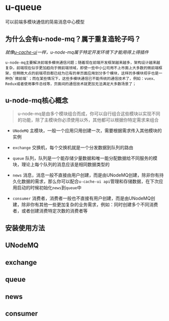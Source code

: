 # u-queue
可以前端多模块通信的简易消息中心模型

## 为什么会有u-node-mq？属于重复造轮子吗？

_就像[u-cache-ui](https://github.com/Juaoie/u-cache-ui)一样，u-node-mq属于特定开发环境下才能用得上得插件_

    u-node-mq主要解决前端多模块通信问题；随着现在前端开发框架越来越多，架构设计越来越复杂，前端现在似乎更加趋向于微前端领域，即使一些中小公司用不上市面上大多数的微前端框架，但稍微大点的前端项目都已经为已有的单页面应用划分多个模块，这样的多模块视乎也是一种伪`微前端`；而在某些情况下，这些多模块通信已不能传统的通信技术了，例如：vuex、Redux或者使用事件总线等，页面间的通信技术就更加无法满足大多数场景了；

## u-node-mq核心概念

> u-node-mq是由多个模块组合而成，你可以自行组合这些模块以实现不同的功能，除了主模块你必须使用以外，其他都可以根据你特定需求来组合

* `UNodeMQ` 主模块，一般一个应用只用创建一次，需要根据需求传入其他模块的实例

* `exchange` 交换机，每个交换机就是一个分发数据到队列的路由

* `queue` 队列，队列是一个能存储少量数据和唯一能分配数据给不同服务的模块，理论上每个队列的消息应该是相同数据类型的

* `news` 消息，消息一般不直接由用户创建，而是由UNodeMQ创建，除非你有持久化数据的需求，那么你可以配合`u-cache-ui api`管理和存储数据，在下次应用启动的时候初始化`news`到`queue`中

* `consumer`  消费者，消费者一般也不直接有用户创建，而是由UNodeMQ创建，除非你有其他一些更加复杂的业务需求，例如：同时创建多个不同消费者，或者创建消费特定次数的消费者等

## 安装使用方法

## UNodeMQ

## exchange

## queue

## news

## consumer
